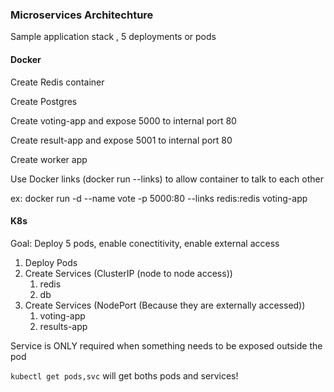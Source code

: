 ### Microservices Architechture

Sample application stack , 5 deployments or pods

#### Docker

Create Redis container

Create Postgres

Create voting-app and expose 5000 to internal port 80

Create result-app and expose 5001 to internal port 80

Create worker app

Use Docker links (docker run --links) to allow container to talk to each other

ex: docker run -d --name vote -p 5000:80 --links redis:redis voting-app


#### K8s

Goal: Deploy 5 pods, enable conectitivity, enable external access

1. Deploy Pods
1. Create Services (ClusterIP (node to node access))
    1. redis
    1. db
1. Create Services (NodePort (Because they are externally accessed))
    1. voting-app
    1. results-app


Service is ONLY required when something needs to be exposed outside the pod

`kubectl get pods,svc` will get boths pods and services!